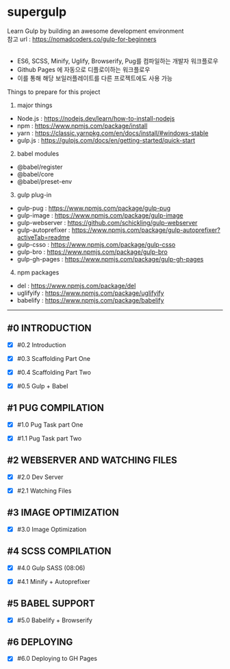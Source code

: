 # supergulp

Learn Gulp by building an awesome development environment<br>
참고 url : https://nomadcoders.co/gulp-for-beginners<br><br>

 - ES6, SCSS, Minify, Uglify, Browserify, Pug를 컴파일하는 개발자 워크플로우
 - Github Pages 에 자동으로 디플로이하는 워크플로우
 - 이를 통해 해당 보일러플레이트를 다른 프로젝트에도 사용 가능<br>

Things to prepare for this project<br>
1. major things
- Node.js : https://nodejs.dev/learn/how-to-install-nodejs
- npm : https://www.npmjs.com/package/install
- yarn : https://classic.yarnpkg.com/en/docs/install/#windows-stable
- gulp.js : https://gulpjs.com/docs/en/getting-started/quick-start<br>

2. babel modules
- @babel/register
- @babel/core
- @babel/preset-env<br>

3. gulp plug-in
- gulp-pug : https://www.npmjs.com/package/gulp-pug
- gulp-image : https://www.npmjs.com/package/gulp-image
- gulp-webserver : https://github.com/schickling/gulp-webserver
- gulp-autoprefixer : https://www.npmjs.com/package/gulp-autoprefixer?activeTab=readme
- gulp-csso : https://www.npmjs.com/package/gulp-csso
- gulp-bro : https://www.npmjs.com/package/gulp-bro
- gulp-gh-pages : https://www.npmjs.com/package/gulp-gh-pages<br>

4. npm packages
- del : https://www.npmjs.com/package/del
- uglifyify : https://www.npmjs.com/package/uglifyify
- babelify : https://www.npmjs.com/package/babelify<br>

---
## #0 INTRODUCTION

 - [x] #0.2 Introduction
 - [x] #0.3 Scaffolding Part One
 - [x] #0.4 Scaffolding Part Two
 - [x] #0.5 Gulp + Babel


## #1 PUG COMPILATION

 - [x] #1.0 Pug Task part One
 - [x] #1.1 Pug Task part Two


## #2 WEBSERVER AND WATCHING FILES

 - [x] #2.0 Dev Server
 - [x] #2.1 Watching Files


## #3 IMAGE OPTIMIZATION

 - [x] #3.0 Image Optimization


## #4 SCSS COMPILATION

 - [x] #4.0 Gulp SASS (08:06)
 - [x] #4.1 Minify + Autoprefixer


## #5 BABEL SUPPORT

 - [x] #5.0 Babelify + Browserify


## #6 DEPLOYING

 - [x] #6.0 Deploying to GH Pages

